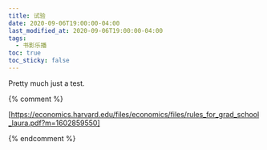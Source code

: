 ```yaml
---
title: 试验
date: 2020-09-06T19:00:00-04:00
last_modified_at: 2020-09-06T19:00:00-04:00
tags:
  - 书影乐播
toc: true
toc_sticky: false
---
```


Pretty much just a test.

{% comment %}

[https://economics.harvard.edu/files/economics/files/rules_for_grad_school_laura.pdf?m=1602859550]

{% endcomment %}
